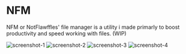 # NFM
NFM or NotFlawffles' file manager is a utility i made primarly to boost productivity and speed working with files. (WIP)

![screenshot-1](https://github.com/NotFlawffles/nfm/tree/main/res/screenshot-1.png)
![screenshot-2](https://github.com/NotFlawffles/nfm/tree/main/res/screenshot-2.png)
![screenshot-3](https://github.com/NotFlawffles/nfm/tree/main/res/screenshot-3.png)
![screenshot-4](https://github.com/NotFlawffles/nfm/tree/main/res/screenshot-4.png)
